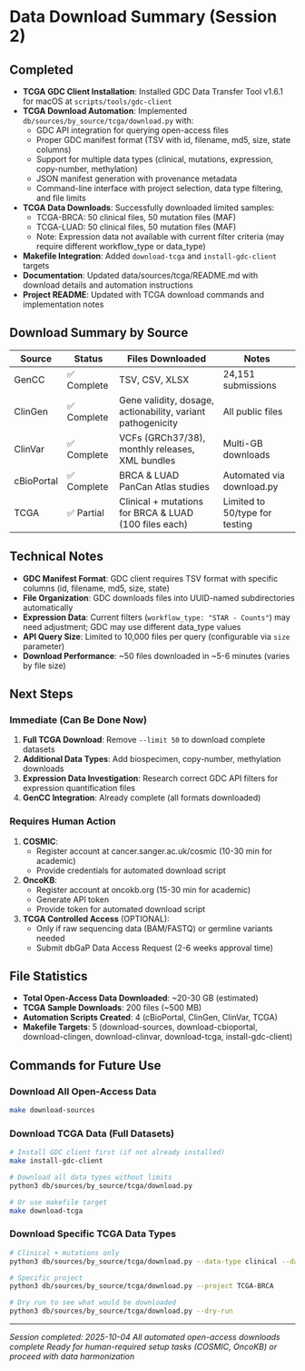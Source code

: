 # Data Download Summary (Session 2)

## Completed
- **TCGA GDC Client Installation**: Installed GDC Data Transfer Tool v1.6.1 for macOS at `scripts/tools/gdc-client`
- **TCGA Download Automation**: Implemented `db/sources/by_source/tcga/download.py` with:
  - GDC API integration for querying open-access files
  - Proper GDC manifest format (TSV with id, filename, md5, size, state columns)
  - Support for multiple data types (clinical, mutations, expression, copy-number, methylation)
  - JSON manifest generation with provenance metadata
  - Command-line interface with project selection, data type filtering, and file limits
- **TCGA Data Downloads**: Successfully downloaded limited samples:
  - TCGA-BRCA: 50 clinical files, 50 mutation files (MAF)
  - TCGA-LUAD: 50 clinical files, 50 mutation files (MAF)
  - Note: Expression data not available with current filter criteria (may require different workflow_type or data_type)
- **Makefile Integration**: Added `download-tcga` and `install-gdc-client` targets
- **Documentation**: Updated data/sources/tcga/README.md with download details and automation instructions
- **Project README**: Updated with TCGA download commands and implementation notes

## Download Summary by Source
| Source | Status | Files Downloaded | Notes |
|--------|--------|------------------|-------|
| GenCC | ✅ Complete | TSV, CSV, XLSX | 24,151 submissions |
| ClinGen | ✅ Complete | Gene validity, dosage, actionability, variant pathogenicity | All public files |
| ClinVar | ✅ Complete | VCFs (GRCh37/38), monthly releases, XML bundles | Multi-GB downloads |
| cBioPortal | ✅ Complete | BRCA & LUAD PanCan Atlas studies | Automated via download.py |
| TCGA | ✅ Partial | Clinical + mutations for BRCA & LUAD (100 files each) | Limited to 50/type for testing |

## Technical Notes
- **GDC Manifest Format**: GDC client requires TSV format with specific columns (id, filename, md5, size, state)
- **File Organization**: GDC downloads files into UUID-named subdirectories automatically
- **Expression Data**: Current filters (`workflow_type: "STAR - Counts"`) may need adjustment; GDC may use different data_type values
- **API Query Size**: Limited to 10,000 files per query (configurable via `size` parameter)
- **Download Performance**: ~50 files downloaded in ~5-6 minutes (varies by file size)

## Next Steps

### Immediate (Can Be Done Now)
1. **Full TCGA Download**: Remove `--limit 50` to download complete datasets
2. **Additional Data Types**: Add biospecimen, copy-number, methylation downloads
3. **Expression Data Investigation**: Research correct GDC API filters for expression quantification files
4. **GenCC Integration**: Already complete (all formats downloaded)

### Requires Human Action
1. **COSMIC**:
   - Register account at cancer.sanger.ac.uk/cosmic (10-30 min for academic)
   - Provide credentials for automated download script
2. **OncoKB**:
   - Register account at oncokb.org (15-30 min for academic)
   - Generate API token
   - Provide token for automated download script
3. **TCGA Controlled Access** (OPTIONAL):
   - Only if raw sequencing data (BAM/FASTQ) or germline variants needed
   - Submit dbGaP Data Access Request (2-6 weeks approval time)

## File Statistics
- **Total Open-Access Data Downloaded**: ~20-30 GB (estimated)
- **TCGA Sample Downloads**: 200 files (~500 MB)
- **Automation Scripts Created**: 4 (cBioPortal, ClinGen, ClinVar, TCGA)
- **Makefile Targets**: 5 (download-sources, download-cbioportal, download-clingen, download-clinvar, download-tcga, install-gdc-client)

## Commands for Future Use

### Download All Open-Access Data
```bash
make download-sources
```

### Download TCGA Data (Full Datasets)
```bash
# Install GDC client first (if not already installed)
make install-gdc-client

# Download all data types without limits
python3 db/sources/by_source/tcga/download.py

# Or use makefile target
make download-tcga
```

### Download Specific TCGA Data Types
```bash
# Clinical + mutations only
python3 db/sources/by_source/tcga/download.py --data-type clinical --data-type mutations

# Specific project
python3 db/sources/by_source/tcga/download.py --project TCGA-BRCA

# Dry run to see what would be downloaded
python3 db/sources/by_source/tcga/download.py --dry-run
```

---

*Session completed: 2025-10-04*
*All automated open-access downloads complete*
*Ready for human-required setup tasks (COSMIC, OncoKB) or proceed with data harmonization*
